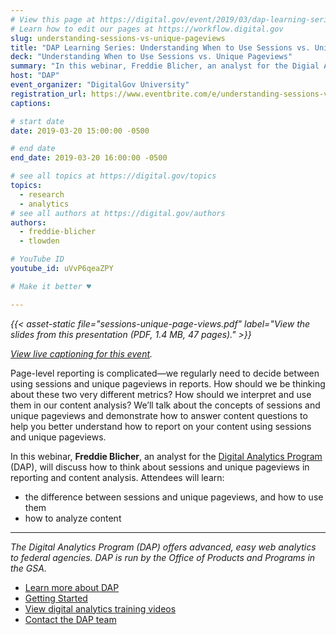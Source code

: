```yaml
---
# View this page at https://digital.gov/event/2019/03/dap-learning-series-understanding-when-use
# Learn how to edit our pages at https://workflow.digital.gov
slug: understanding-sessions-vs-unique-pageviews
title: "DAP Learning Series: Understanding When to Use Sessions vs. Unique Pageviews"
deck: "Understanding When to Use Sessions vs. Unique Pageviews"
summary: "In this webinar, Freddie Blicher, an analyst for the Digial Analytics Program, will discuss how to think about sessions and unique pageviews in reporting and content analysis."
host: "DAP"
event_organizer: "DigitalGov University"
registration_url: https://www.eventbrite.com/e/understanding-sessions-vs-unique-pageviews-registration-58648809167
captions: 

# start date
date: 2019-03-20 15:00:00 -0500

# end date
end_date: 2019-03-20 16:00:00 -0500

# see all topics at https://digital.gov/topics
topics: 
  - research
  - analytics
# see all authors at https://digital.gov/authors
authors: 
  - freddie-blicher
  - tlowden

# YouTube ID
youtube_id: uVvP6qeaZPY

# Make it better ♥

---
```

_{{< asset-static file="sessions-unique-page-views.pdf" label="View the slides from this presentation (PDF, 1.4 MB, 47 pages)." >}}_

_[View live captioning for this event](https://www.captionedtext.com/client/event.aspx?EventID=3946624&CustomerID=321)._

Page-level reporting is complicated&mdash;we regularly need to decide between using sessions and unique pageviews in reports. How should we be thinking about these two very different metrics? How should we interpret and use them in our content analysis? We’ll talk about the concepts of sessions and unique pageviews and demonstrate how to answer content questions to help you better understand how to report on your content using sessions and unique pageviews.

In this webinar, **Freddie Blicher**, an analyst for the [Digital Analytics Program](https://digital.gov/dap/) (DAP), will discuss how to think about sessions and unique pageviews in reporting and content analysis. Attendees will learn:

* the difference between sessions and unique pageviews, and how to use them
* how to analyze content

---

*The Digital Analytics Program (DAP) offers advanced, easy web analytics to federal agencies. DAP is run by the Office of Products and Programs in the GSA.*

* [Learn more about DAP](https://www.digitalgov.gov/services/dap/)
* [Getting Started](https://github.com/digital-analytics-program/gov-wide-code)
* [View digital analytics training videos](https://www.youtube.com/playlist?list=PLd9b-GuOJ3nFwlyvLFUtmDpYFKezhot8P)
* [Contact the DAP team](mailto:dap@support.digitalgov.gov)
